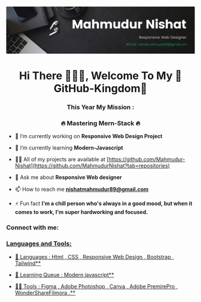 <p align="center"><img src="img/Black Minimal Motivation Quote LinkedIn Banner.png"></p>
<h1 align="center">Hi There 🙋🏾‍♂️, Welcome To My 👑GitHub-Kingdom👑</h1> 
<h3 align="center">This Year My Mission :</h3>
<h3 align="center">🔥 Mastering Mern-Stack 🔥</h3>

- 🔭 I’m currently working on **Responsive Web Design Project**

- 🌱 I’m currently learning **Modern-Javascript**

- 👨‍💻 All of my projects are available at [https://github.com/Mahmudur-Nishat](https://github.com/MahmudurNishat?tab=repositories)

- 💬 Ask me about **Responsive Web designer**

- 📫 How to reach me **nishatmahmudur89@gmail.com**

- ⚡ Fun fact **I'm a chill person who's always in a good mood, but when it comes to work, I'm super hardworking and focused.**

<h3 align="left">Connect with me:</h3>
<p align="left">
<a href="https://fb.com/মাহমুদুর নি শা ত" target="blank">
</p>

<h3 align="left">Languages and Tools:</h3>

- 🔭 Languages : Html , CSS , Responsive Web Design , Bootstrap , Tailwind\*\*

- 🌱 Learning Queue : Modern javascript\*\*

- 👨‍💻 Tools : Figma , Adobe Photoshop , Canva , Adobe PremirePro , WonderShareFilmora .\*\*
